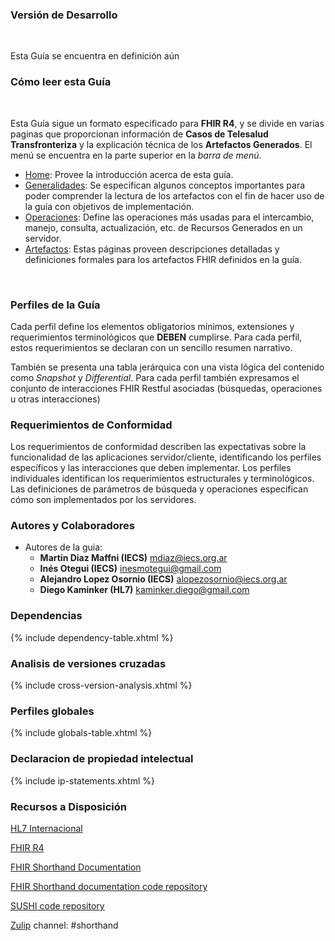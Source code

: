 ### Versión de Desarrollo
<br>

Esta Guía se encuentra en definición aún

### Cómo leer esta Guía
<br>

Esta Guía sigue un formato especificado para **FHIR R4**, y se divide en varias paginas que proporcionan información de **Casos de Telesalud Transfronteriza** y la explicación técnica de los **Artefactos Generados**. El menú se encuentra en la parte superior en la *barra de menú*.
<br>

* [Home](index.html): Provee la introducción acerca de esta guía.
* [Generalidades](Aspectos-Generales.html): Se especifican algunos conceptos importantes para poder comprender la lectura de los artefactos con el fin de hacer uso de la guía con objetivos de implementación.
* [Operaciones](operaciones.html): Define las operaciones más usadas para el intercambio, manejo, consulta, actualización, etc. de Recursos Generados en un servidor.
* [Artefactos](artifacts.html): Estas páginas proveen descripciones detalladas y definiciones formales para los artefactos FHIR definidos en la guía.
<br>

### Perfiles de la Guía

Cada perfil define los elementos obligatorios mínimos, extensiones y requerimientos terminológicos que **DEBEN** cumplirse. Para cada perfil, estos requerimientos se declaran con un sencillo resumen narrativo.

También se presenta una tabla jerárquica con una vista lógica del contenido como *Snapshot* y *Differential*. Para cada perfil también expresamos el conjunto de interacciones FHIR Restful asociadas (búsquedas, operaciones u otras interacciones)

### Requerimientos de Conformidad

Los requerimientos de conformidad describen las expectativas sobre la funcionalidad de las aplicaciones servidor/cliente, identificando los perfiles específicos y las interacciones que deben implementar. Los perfiles individuales identifican los requerimientos estructurales y terminológicos. Las definiciones de parámetros de búsqueda y operaciones especifican cómo son implementados por los servidores.

###	 Autores y Colaboradores

- Autores de la guia:
  - **Martín Diaz Maffni (IECS)** [mdiaz@iecs.org.ar](mailto:mdiaz@iecs.org.ar)
  - **Inés Otegui (IECS)** [inesmotegui@gmail.com](mailto:inesmotegui@gmail.com)
  - **Alejandro Lopez Osornio (IECS)** [alopezosornio@iecs.org.ar](mailto:alopezosornio@iecs.org.ar)
  - **Diego Kaminker (HL7)** [kaminker.diego@gmail.com](mailto:kaminker.diego@gmail.com)
  

### Dependencias

{% include dependency-table.xhtml %}

### Analisis de versiones cruzadas

{% include cross-version-analysis.xhtml %}

### Perfiles globales

{% include globals-table.xhtml %}

### Declaracion de propiedad intelectual

{% include ip-statements.xhtml %}


### Recursos a Disposición

[HL7 Internacional](http://hl7.org)

[FHIR R4](http://hl7.org/fhir/R4)

[FHIR Shorthand Documentation](https://build.fhir.org/ig/HL7/fhir-shorthand) 

[FHIR Shorthand documentation code repository](https://github.com/HL7/fhir-shorthand)

[SUSHI code repository](https://github.com/FHIR/sushi)

[Zulip](https://chat.fhir.org) channel: #shorthand

